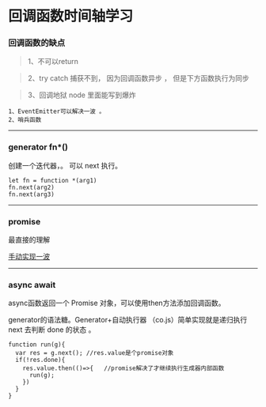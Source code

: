 #  回调函数时间轴学习

### 回调函数的缺点 
> 1、不可以return

> 2、try catch 捕获不到， 因为回调函数异步 ， 但是下方函数执行为同步

>3、回调地狱 node 里面能写到爆炸
```
1、EventEmitter可以解决一波 。
2、哨兵函数
```
---

### generator  fn*()

创建一个迭代器，。  可以 next  执行。
```
let fn = function *(arg1)
fn.next(arg2)
fn.next(arg3)
```
---
### promise 

最直接的理解

[手动实现一波](https://github.com/ruhook/my-promise)

---
### async await 

async函数返回一个 Promise 对象，可以使用then方法添加回调函数。

generator的语法糖。Generator+自动执行器 （co.js）简单实现就是递归执行 next 去判断 done 的状态 。

```
function run(g){
  var res = g.next(); //res.value是个promise对象
  if(!res.done){
    res.value.then(()=>{   //promise解决了才继续执行生成器内部函数
      run(g);
    })  
  }
}
```

